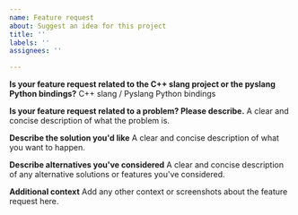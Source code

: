 ```yaml
---
name: Feature request
about: Suggest an idea for this project
title: ''
labels: ''
assignees: ''

---
```


**Is your feature request related to the C++ slang project or the pyslang Python bindings?**
C++ slang / Pyslang Python bindings

**Is your feature request related to a problem? Please describe.**
A clear and concise description of what the problem is.

**Describe the solution you'd like**
A clear and concise description of what you want to happen.

**Describe alternatives you've considered**
A clear and concise description of any alternative solutions or features you've considered.

**Additional context**
Add any other context or screenshots about the feature request here.
